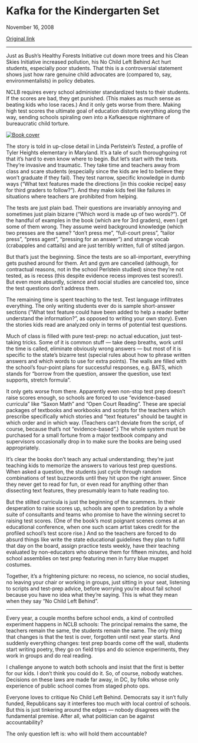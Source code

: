 Kafka for the Kindergarten Set
==============================

November 16, 2008

[Original link](http://www.aaronsw.com/weblog/kindergartenkafka)

* * * * *

Just as Bush’s Healthy Forests Initiative cut down more trees and his
Clean Skies Initiative increased pollution, his No Child Left Behind Act
hurt students, especially poor students. That this is a controversial
statement shows just how rare genuine child advocates are (compared to,
say, environmentalists) in policy debates.

NCLB requires every school administer standardized tests to their
students. If the scores are bad, they get punished. (This makes as much
sense as beating kids who lose races.) And it only gets worse from
there. Making high test scores the ultimate goal of education distorts
everything along the way, sending schools spiraling own into a
Kafkaesque nightmare of bureaucratic child torture.

[![Book
cover](image1_kindergartenkafka)](http://books.theinfo.org/go/0805088024)

The story is told in up-close detail in Linda Perlstein’s *Tested*, a
profile of Tyler Heights elementary in Maryland. It’s a tale of such
thoroughgoing rot that it’s hard to even know where to begin. But let’s
start with the tests. They’re invasive and traumatic. They take time and
teachers away from class and scare students (especially since the kids
are led to believe they won’t graduate if they fail). They test narrow,
specific knowledge in dumb ways (“What text features made the directions
[in this cookie recipe] easy for third graders to follow?”). And they
make kids feel like failures in situations where teachers are prohibited
from helping.

The tests are just plain bad. Their questions are invariably annoying
and sometimes just plain bizarre (“Which word is made up of two
words?”). Of the handful of examples in the book (which are for 3rd
graders), even I get some of them wrong. They assume weird background
knowledge (which two presses are the same? “don’t press me”, “full-court
press”, “tailor press”, “press agent”, “pressing for an answer”) and
strange vocab (crabapples and cattails) and are just terribly written,
full of stilted jargon.

But that’s just the beginning. Since the tests are so all-important,
everything gets pushed around for them. Art and gym are cancelled
(although, for contractual reasons, not in the school Perlstein studied)
since they’re not tested, as is recess (this despite evidence recess
improves test scores!). But even more absurdly, science and social
studies are canceled too, since the test questions don’t address them.

The remaining time is spent teaching to the test. Test language
infiltrates everything. The only writing students ever do is sample
short-answer sections (“What text feature could have been added to help
a reader better understand the information?”, as opposed to writing your
own story). Even the stories kids read are analyzed only in terms of
potential test questions.

Much of class is filled with pure test-prep: no actual education, just
test-taking tricks. Some of it is common stuff — take deep breaths, work
until the time is called, eliminate obviously wrong answers — but most
of it is specific to the state’s bizarre test (special rules about how
to phrase written answers and which words to use for extra points). The
walls are filled with the school’s four-point plans for successful
responses, e.g. BATS, which stands for “borrow from the question, answer
the question, use text supports, stretch formula”.

It only gets worse from there. Apparently even non-stop test prep
doesn’t raise scores enough, so schools are forced to use
“evidence-based curricula” like “Saxon Math” and “Open Court Reading”.
These are special packages of textbooks and workbooks and scripts for
the teachers which prescribe specifically which stories and “text
features” should be taught in which order and in which way. (Teachers
can’t deviate from the script, of course, because that’s not
“evidence-based”.) The whole system must be purchased for a small
fortune from a major textbook company and supervisors occasionally drop
in to make sure the books are being used appropriately.

It’s clear the books don’t teach any actual understanding; they’re just
teaching kids to memorize the answers to various test prep questions.
When asked a question, the students just cycle through random
combinations of test buzzwords until they hit upon the right answer.
Since they never get to read for fun, or even read for anything other
than dissecting text features, they presumably learn to hate reading
too.

But the stilted curricula is just the beginning of the scammers. In
their desperation to raise scores up, schools are open to predation by a
whole suite of consultants and teams who promise to have the winning
secret to raising test scores. (One of the book’s most poignant scenes
comes at an educational conference, when one such scam artist takes
credit for the profiled school’s test score rise.) And so the teachers
are forced to do absurd things like write the state educational
guidelines they plan to fulfill that day on the board, assign practice
tests weekly, have their teaching evaluated by non-educators who observe
them for fifteen minutes, and hold school assemblies on test prep
featuring men in furry blue muppet costumes.

Together, it’s a frightening picture: no recess, no science, no social
studies, no leaving your chair or working in groups, just sitting in
your seat, listening to scripts and test-prep advice, before worrying
you’re about fail school because you have no idea what they’re saying.
This is what they mean when they say “No Child Left Behind”.

* * * * *

Every year, a couple months before school ends, a kind of controlled
experiment happens in NCLB schools: The principal remains the same, the
teachers remain the same, the students remain the same. The only thing
that changes is that the test is over, forgotten until next year starts.
And suddenly everything changes: test prep boards come off the wall,
students start writing poetry, they go on field trips and do science
experiments, they work in groups and do real reading.

I challenge anyone to watch both schools and insist that the first is
better for our kids. I don’t think you could do it. So, of course,
nobody watches. Decisions on these laws are made far away, in DC, by
folks whose only experience of public school comes from staged photo
ops.

Everyone loves to critique No Child Left Behind. Democrats say it isn’t
fully funded, Republicans say it interferes too much with local control
of schools. But this is just tinkering around the edges — nobody
disagrees with the fundamental premise. After all, what politician can
be against accountability?

The only question left is: who will hold them accountable?

[image1_kindergartenkafka]: image1_kindergartenkafka.jpg